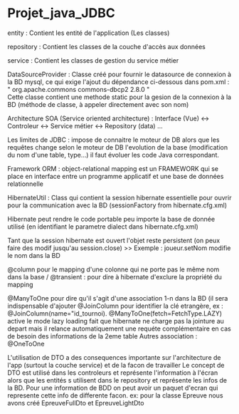 # Projet_java_JDBC  

entity : Contient les entité de l'application (Les classes)

repository : Contient les classes de la couche d'accès aux données

service : Contient les classes de gestion du service métier

DataSourceProvider : Classe créé pour fournir le datasource de connexion à la BD mysql, ce qui exige l'ajout du dépendance ci-dessous dans pom.xml :	
	"<dependency>
            <groupId>org.apache.commons</groupId>
            <artifactId>commons-dbcp2</artifactId>
            <version>2.8.0</version>
        </dependency>"	
Cette classe contient une methode static pour la gesion de la connexion à la BD (méthode de classe, à appeler directement avec son nom)    
				
Architecture SOA (Service oriented architecture) : Interface (Vue) <-> Controleur <-> Service métier <-> Repository (data) ...

Les limites de JDBC : 
impose de connaitre le moteur de DB alors que les requêtes change selon le moteur de DB
l'evolution de la base (modification du nom d'une table, type...) il faut évoluer les code Java correspondant.

Framework ORM : object-relational mapping est un FRAMEWORK qui se place en interface entre un programme applicatif et une base de données relationnelle 

HibernateUtil : Class qui contient la session hibernate essentielle pour ouvrir pour la communication avec la BD (sessionFactory from hibernate.cfg.xml)

Hibernate peut rendre le code portable peu importe la base de donnée utilisé (en identifiant le parametre dialect dans hibernate.cfg.xml)

Tant que la session hibernate est ouvert l'objet reste persistent (on peux faire des modif jusqu'au session.close) >> Exemple : joueur.setNom modifie le nom dans la BD

@column pour le mapping d'une colonne qui ne porte pas le même nom dans la base / @transient : pour dire à hibernate d'exclure la propriété du mapping

@ManyToOne pour dire qu'il s'agit d'une association 1-n dans la BD (il sera indispensable d'ajouter @JoinColumn pour identifier la clé etrangère, ex : @JoinColumn(name="id_tournoi). 
@ManyToOne(fetch=FetchType.LAZY) active le mode lazy loading fait que hibernate ne charge pas la jointure au depart mais il relance automatiquement une requéte complémentaire en cas de besoin des informations de la 2eme table 
Autres association : @OneToOne

L'utilisation de DTO a des consequences importante sur l'architecture de l'app (surtout la couche service) et de la facon de travailler
Le concept de DTO est utilisé dans les controleurs et représente l'information à l'écran alors que les entités s utilisent dans le repository et représente les infos de la BD. Pour une information de BDD on peut avoir un paquet d'ecran qui represente cette info de differente facon. 
ex: pour la classe Epreuve nous avons créé EpreuveFullDto et EpreuveLightDto
